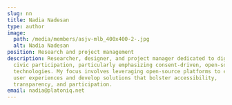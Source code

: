```yaml
---
slug: nn
title: Nadia Nadesan
type: author
image:
  path: /media/members/asjv-mlb_400x400-2-.jpg
  alt: Nadia Nadesan
position: Research and project management
description: Researcher, designer, and project manager dedicated to digital
  civic participation, particularly emphasizing consent-driven, open-source
  technologies. My focus involves leveraging open-source platforms to enhance
  user experiences and develop solutions that bolster accessibility,
  transparency, and participation.
email: nadia@platoniq.net
---
```

